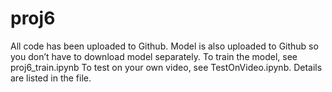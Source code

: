 # proj6
All code has been uploaded to Github. Model is also uploaded to Github so you don’t have to download model separately.
To train the model, see proj6_train.ipynb
To test on your own video, see TestOnVideo.ipynb. Details are listed in the file.
